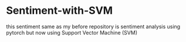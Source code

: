 # Sentiment-with-SVM

this sentiment same as my before repository is sentiment analysis using pytorch but now using Support Vector Machine (SVM)
